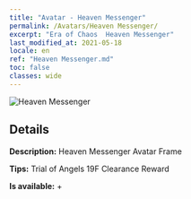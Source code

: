 ```yaml
---
title: "Avatar - Heaven Messenger"
permalink: /Avatars/Heaven Messenger/
excerpt: "Era of Chaos  Heaven Messenger"
last_modified_at: 2021-05-18
locale: en
ref: "Heaven Messenger.md"
toc: false
classes: wide
---
```

 ![Heaven Messenger](/images/a/avatarFrame_43.png)

## Details

 **Description:** Heaven Messenger Avatar Frame 

 **Tips:** Trial of Angels 19F Clearance Reward 

 **Is available:**  + 


